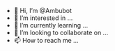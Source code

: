 - 👋 Hi, I’m @Ambubot
- 👀 I’m interested in ...
- 🌱 I’m currently learning ...
- 💞️ I’m looking to collaborate on ...
- 📫 How to reach me ...

<!---
Ambubot/Ambubot is a ✨ special ✨ repository because its `README.md` (this file) appears on your GitHub profile.
You can click the Preview link to take a look at your changes.
--->
